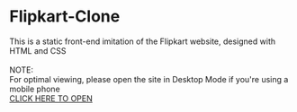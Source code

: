 # Flipkart-Clone
This is a static front-end imitation of the Flipkart website, designed with HTML and CSS
<br><br>
NOTE:
<br>
For optimal viewing, please open the site in Desktop Mode if you're using a mobile phone
<br>
[CLICK HERE TO OPEN]("flipkart.html")